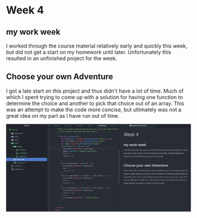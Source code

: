 # Week 4

## my work week
I worked through the course material relatively early and quickly this week, but did not get a start on my homework until later. Unfortunately this resulted in an unfinished project for the week.

## Choose your own Adventure
I got a late start on this project and thus didn't have a lot of time. Much of which I spent trying to come up with a solution for having one function to determine the choice and another to pick that choice out of an array. This was an attempt to make the code more concise, but ultimately was not a great idea on my part as I have run out of time.

![here's my workspace](images/Capture.JPG)
